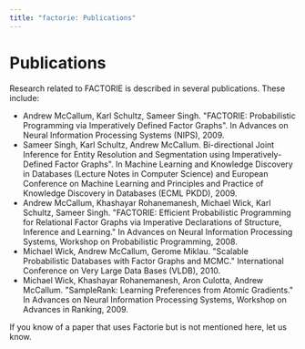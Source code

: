 ```yaml
---
title: "factorie: Publications"
---
```


Publications
===

Research related to FACTORIE is described in several publications. These include:

* Andrew McCallum, Karl Schultz, Sameer Singh. "FACTORIE: Probabilistic Programming via Imperatively Defined Factor Graphs". In Advances on Neural Information Processing Systems (NIPS), 2009.
* Sameer Singh, Karl Schultz, Andrew McCallum. Bi-directional Joint Inference for Entity Resolution and Segmentation using Imperatively-Defined Factor Graphs". In Machine Learning and Knowledge Discovery in Databases (Lecture Notes in Computer Science) and European Conference on Machine Learning and Principles and Practice of Knowledge Discovery in Databases (ECML PKDD), 2009.
* Andrew McCallum, Khashayar Rohanemanesh, Michael Wick, Karl Schultz, Sameer Singh. "FACTORIE: Efficient Probabilistic Programming for Relational Factor Graphs via Imperative Declarations of Structure, Inference and Learning." In Advances on Neural Information Processing Systems, Workshop on Probabilistic Programming, 2008.
* Michael Wick, Andrew McCallum, Gerome Miklau. "Scalable Probabilistic Databases with Factor Graphs and MCMC." International Conference on Very Large Data Bases (VLDB), 2010.
* Michael Wick, Khashayar Rohanemanesh, Aron Culotta, Andrew McCallum. "SampleRank: Learning Preferences from Atomic Gradients." In Advances on Neural Information Processing Systems, Workshop on Advances in Ranking, 2009.

If you know of a paper that uses Factorie but is not mentioned here, let us know.